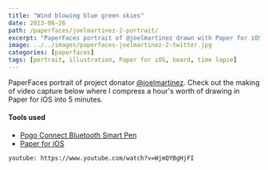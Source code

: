 ```yaml
---
title: "Wind blowing blue green skies"
date: 2013-06-26
path: /paperfaces/joelmartinez-2-portrait/
excerpt: "PaperFaces portrait of @joelmartinez drawn with Paper for iOS on an iPad."
image: ../../images/paperfaces-joelmartinez-2-twitter.jpg
categories: [paperfaces]
tags: [portrait, illustration, Paper for iOS, beard, time lapse]
---
```


PaperFaces portrait of project donator [@joelmartinez](https://twitter.com/joelmartinez). Check out the making of video capture below where I compress a hour's worth of drawing in Paper for iOS into 5 minutes.

#### Tools used

- [Pogo Connect Bluetooth Smart Pen](https://www.amazon.com/gp/product/B009K448L4/ref=as_li_ss_tl?ie=UTF8&camp=1789&creative=390957&creativeASIN=B009K448L4&linkCode=as2&tag=mademist-20)
- [Paper for iOS](https://paper.bywetransfer.com/)

`youtube: https://www.youtube.com/watch?v=WjmQYBgHjFI`

